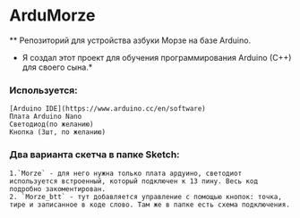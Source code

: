 # ArduMorze
** Репозиторий для устройства азбуки Морзе на базе Arduino.
* Я создал этот проект для обучения программирования Arduino (C++) для своего сына.*

### Используется: 
	[Arduino IDE](https://www.arduino.cc/en/software)
	Плата Arduino Nano
	Светодиод(по желанию)
	Кнопка (3шт, по желанию)

### Два варианта скетча в папке Sketch: 
    1.`Morze` - для него нужна только плата ардуино, светодиот используется встроенный, который подключен к 13 пину. Весь код подробно закоментирован.
    2. `Morze_btt` - тут добавляется управление с помощью кнопок: точка, тире и записанное в коде слово. Там же в папке есть схема подключения.